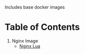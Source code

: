 Includes base docker images

# Table of Contents
1. Nginx Image
    - [Nginx Lua](nginx-lua/README.md)
